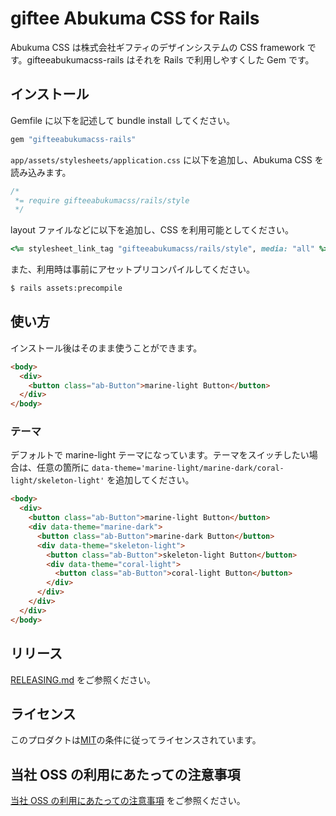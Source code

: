 # giftee Abukuma CSS for Rails

Abukuma CSS は株式会社ギフティのデザインシステムの CSS framework です。gifteeabukumacss-rails はそれを Rails で利用しやすくした Gem です。

## インストール

Gemfile に以下を記述して bundle install してください。

```rb
gem "gifteeabukumacss-rails"
```

`app/assets/stylesheets/application.css` に以下を追加し、Abukuma CSS を読み込みます。

```css
/*
 *= require gifteeabukumacss/rails/style
 */
```

layout ファイルなどに以下を追加し、CSS を利用可能としてください。

```rb
<%= stylesheet_link_tag "gifteeabukumacss/rails/style", media: "all" %>
```

また、利用時は事前にアセットプリコンパイルしてください。

```bash
$ rails assets:precompile
```

## 使い方

インストール後はそのまま使うことができます。

```html
<body>
  <div>
    <button class="ab-Button">marine-light Button</button>
  </div>
</body>
```

### テーマ

デフォルトで marine-light テーマになっています。テーマをスイッチしたい場合は、任意の箇所に `data-theme='marine-light/marine-dark/coral-light/skeleton-light'` を追加してください。

```html
<body>
  <div>
    <button class="ab-Button">marine-light Button</button>
    <div data-theme="marine-dark">
      <button class="ab-Button">marine-dark Button</button>
      <div data-theme="skeleton-light">
        <button class="ab-Button">skeleton-light Button</button>
        <div data-theme="coral-light">
          <button class="ab-Button">coral-light Button</button>
        </div>
      </div>
    </div>
  </div>
</body>
```

## リリース

[RELEASING.md](./RELEASING.md) をご参照ください。

## ライセンス

このプロダクトは[MIT](./LICENSE)の条件に従ってライセンスされています。

## 当社 OSS の利用にあたっての注意事項

[当社 OSS の利用にあたっての注意事項](https://docs.google.com/document/d/1PXmZr5g1I5VxAsLNAmgvLDu0Yxzc4wHVlCusKmPtR4o/edit#heading=h.hezrzkxytrbw) をご参照ください。
